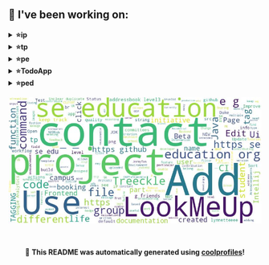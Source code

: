
## 🔨 I've been working on:

<details>
<summary><strong>⭐ip</strong></summary>
Link to repo: https://github.com/lynnetteeee/ip
<br/>
This repository contains a collection of scripts and resources for data analysis and visualization using Python. It includes examples of various data manipulation techniques and visualization libraries such as Pandas, Matplotlib, and Seaborn.

---

Updated repository with javadocs, exception handling, code refactoring, UI formatting, and user guide improvements to enhance code quality and prepare for friendlier command syntax implementation.
</details>

<details>
<summary><strong>⭐tp</strong></summary>
Link to repo: https://github.com/lynnetteeee/tp
<br/>
This repository contains a markdown file detailing the steps to set up a personal website using HTML and CSS. It provides a beginner-friendly guide for creating a basic website structure.

---

Implemented manual testing instructions for Safe Removal, Undo/Redo, and DG updates in the tp repository. Includes diagram enhancements and typo fixes.
</details>

<details>
<summary><strong>⭐pe</strong></summary>
Link to repo: https://github.com/lynnetteeee/pe
<br/>
This repository contains a detailed guide and code samples for implementing machine learning algorithms in Python for data analysis purposes. It provides a structured approach for beginners to learn and apply machine learning techniques efficiently.

---

The repository "pe" has multiple commits of file uploads, indicating continuous additions or modifications to the project files.
</details>

<details>
<summary><strong>⭐TodoApp</strong></summary>
Link to repo: https://github.com/lynnetteeee/TodoApp
<br/>
This repository contains a comprehensive guide and code samples for implementing machine learning algorithms in Python for data analysis and prediction tasks.

---

The TodoApp repository went through various updates including improving delete features, utilizing global state management, and enhancing UI elements for better functionality and navigation. NativeEventEmitter was tested unsuccessfully.
</details>

<details>
<summary><strong>⭐ped</strong></summary>
Link to repo: https://github.com/lynnetteeee/ped
<br/>
This repository contains a comprehensive guide on using various data science techniques and algorithms in Python for predictive modeling and analysis.

---

The repository "ped" experienced multiple file uploads in a series of commits.
</details>


![Image Alt Text](https://github.com/lynnetteeee/lynnetteeee/blob/main/out.jpg)

<br>

<p align="center">
📢 <strong>This README was automatically generated using <a href="https://github.com/lshaoqin/coolprofiles">coolprofiles</a>!</strong>
</p>
